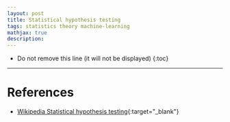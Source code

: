 ```yaml
---
layout: post
title: Statistical hypothesis testing
tags: statistics theory machine-learning
mathjax: true
description: 
---
```


* Do not remove this line (it will not be displayed)
{:toc}

---




# References

- [Wikipedia Statistical hypothesis testing](https://en.wikipedia.org/wiki/Statistical_hypothesis_testing){:target="_blank"}
